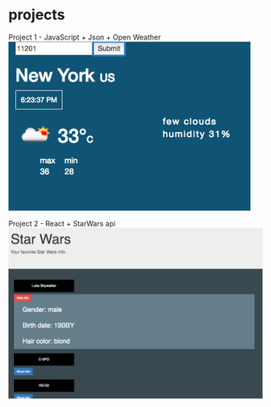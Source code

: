 # projects
Project 1 - JavaScript + Json + Open Weather
![Weather APP](https://github.com/shauan/projects/blob/master/weatherAPP/styles/img.png?raw=true)

Project 2 - React + StarWars api
![StarWars API](https://github.com/shauan/projects/blob/master/starWars/bg.png?raw=true)

